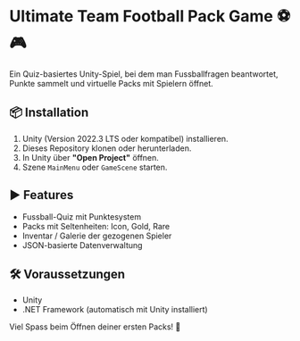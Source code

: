 # Ultimate Team Football Pack Game ⚽🎮

Ein Quiz-basiertes Unity-Spiel, bei dem man Fussballfragen beantwortet, Punkte sammelt und virtuelle Packs mit Spielern öffnet.

## 📦 Installation

1. Unity (Version 2022.3 LTS oder kompatibel) installieren.
2. Dieses Repository klonen oder herunterladen.
3. In Unity über **"Open Project"** öffnen.
4. Szene `MainMenu` oder `GameScene` starten.

## ▶️ Features

- Fussball-Quiz mit Punktesystem
- Packs mit Seltenheiten: Icon, Gold, Rare
- Inventar / Galerie der gezogenen Spieler
- JSON-basierte Datenverwaltung

## 🛠 Voraussetzungen

- Unity
- .NET Framework (automatisch mit Unity installiert)

Viel Spass beim Öffnen deiner ersten Packs! 🎉
